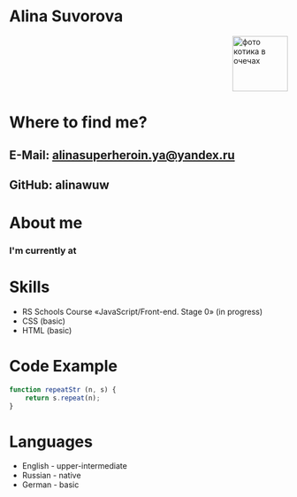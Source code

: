 <style>
    .img1 {
        width: 100px;
        height: 100px;
    }
    .imgdiv {
        width: 100%;
        display: flex;
        justify-content: flex-end;
    }
</style>
# Alina Suvorova 
<div class="imgdiv"><img class="img1" src="https://i.imgur.com/vHWuOu1.jpg" alt="фото котика в очечах"></div>


# Where to find me?
## E-Mail: alinasuperheroin.ya@yandex.ru
## GitHub: alinawuw

# About me
### I'm currently at 

# Skills
* RS Schools Course «JavaScript/Front-end. Stage 0» (in progress)
* CSS (basic)
* HTML (basic)
# Code Example
```javascript
function repeatStr (n, s) {
    return s.repeat(n);
}
```
# Languages 
* English - upper-intermediate
* Russian - native
* German - basic